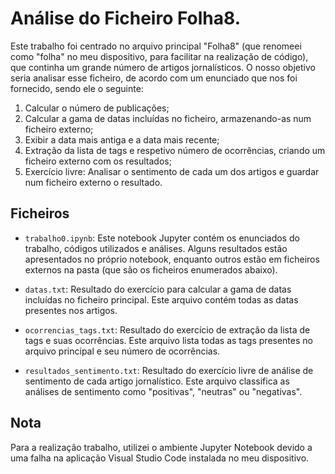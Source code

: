 # Análise do Ficheiro Folha8.
Este trabalho foi centrado no arquivo principal "Folha8" (que renomeei como "folha" no meu dispositivo, para facilitar na realização de código), que continha um grande número de artigos jornalísticos. O nosso objetivo seria analisar esse ficheiro, de acordo com um enunciado que nos foi fornecido, sendo ele o seguinte:
  1. Calcular o número de publicações;
  2. Calcular a gama de datas incluídas no ficheiro, armazenando-as num ficheiro externo;
  3. Exibir a data mais antiga e a data mais recente;
  4. Extração da lista de tags e respetivo número de ocorrências, criando um ficheiro externo com os resultados;
  5. Exercício livre: Analisar o sentimento de cada um dos artigos e guardar num ficheiro externo o resultado.

## Ficheiros

- `trabalho0.ipynb`: Este notebook Jupyter contém os enunciados do trabalho, códigos utilizados e análises. Alguns resultados estão apresentados no próprio notebook, enquanto outros estão em ficheiros externos na pasta (que são os ficheiros enumerados abaixo).

- `datas.txt`: Resultado do exercício para calcular a gama de datas incluídas no ficheiro principal. Este arquivo contém todas as datas presentes nos artigos.

- `ocorrencias_tags.txt`: Resultado do exercício de extração da lista de tags e suas ocorrências. Este arquivo lista todas as tags presentes no arquivo principal e seu número de ocorrências.

- `resultados_sentimento.txt`: Resultado do exercício livre de análise de sentimento de cada artigo jornalístico. Este arquivo classifica as análises de sentimento como "positivas", "neutras" ou "negativas".

## Nota
Para a realização trabalho, utilizei o ambiente Jupyter Notebook devido a uma falha na aplicação Visual Studio Code instalada no meu dispositivo.


